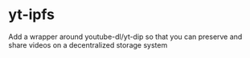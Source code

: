 # yt-ipfs
Add a wrapper around youtube-dl/yt-dip so that you can preserve and share videos on a decentralized storage system
